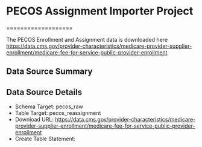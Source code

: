 # PECOS Assignment Importer Project
===================

The PECOS Enrollment and Assignment data is downloaded here https://data.cms.gov/provider-characteristics/medicare-provider-supplier-enrollment/medicare-fee-for-service-public-provider-enrollment

Data Source Summary
---------------------

Data Source Details
-------------------

* Schema Target: pecos_raw
* Table Target: pecos_reassignment
* Download URL: https://data.cms.gov/provider-characteristics/medicare-provider-supplier-enrollment/medicare-fee-for-service-public-provider-enrollment
* Create Table Statement:

